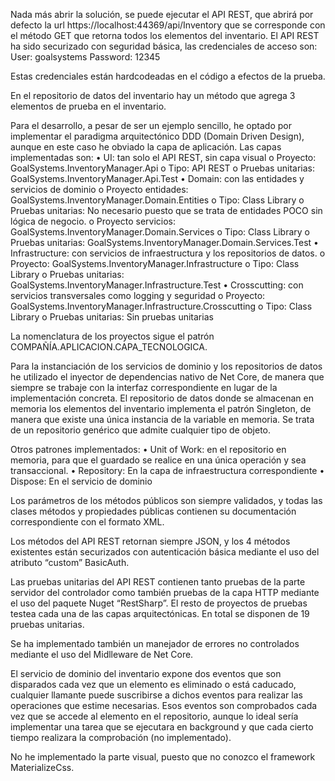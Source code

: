 Nada más abrir la solución, se puede ejecutar el API REST, que abrirá por defecto la url https://localhost:44369/api/Inventory que se corresponde con el método GET que retorna todos los elementos del inventario.
El API REST ha sido securizado con seguridad básica, las credenciales de acceso son:
User: goalsystems
Password: 12345

Estas credenciales están hardcodeadas en el código a efectos de la prueba.

En el repositorio de datos del inventario hay un método que agrega 3 elementos de prueba en el inventario.

Para el desarrollo, a pesar de ser un ejemplo sencillo, he optado por implementar el paradigma arquitectónico DDD (Domain Driven Design), aunque en este caso he obviado la capa de aplicación. Las capas implementadas son:
•	UI: tan solo el API REST, sin capa visual
	o	Proyecto: GoalSystems.InventoryManager.Api
	o	Tipo: API REST
	o	Pruebas unitarias: GoalSystems.InventoryManager.Api.Test
•	Domain: con las entidades y servicios de dominio
	o	Proyecto entidades: GoalSystems.InventoryManager.Domain.Entities
	o	Tipo: Class Library
	o	Pruebas unitarias: No necesario puesto que se trata de entidades POCO sin lógica de negocio.
	o	Proyecto servicios: GoalSystems.InventoryManager.Domain.Services
	o	Tipo: Class Library
	o	Pruebas unitarias: GoalSystems.InventoryManager.Domain.Services.Test
•	Infrastructure: con servicios de infraestructura y los repositorios de datos.
	o	Proyecto: GoalSystems.InventoryManager.Infrastructure
	o	Tipo: Class Library
	o	Pruebas unitarias: GoalSystems.InventoryManager.Infrastructure.Test
•	Crosscutting: con servicios transversales como logging y seguridad
	o	Proyecto: GoalSystems.InventoryManager.Infrastructure.Crosscutting
	o	Tipo: Class Library
	o	Pruebas unitarias: Sin pruebas unitarias

La nomenclatura de los proyectos sigue el patrón COMPAÑÍA.APLICACION.CAPA_TECNOLOGICA.

Para la instanciación de los servicios de dominio y los repositorios de datos he utilizado el inyector de dependencias nativo de Net Core, de manera que siempre se trabaje con la interfaz correspondiente en lugar de la implementación concreta.
El repositorio de datos donde se almacenan en memoria los elementos del inventario implementa el patrón Singleton, de manera que existe una única instancia de la variable en memoria. Se trata de un repositorio genérico que admite cualquier tipo de objeto.

Otros patrones implementados:
•	Unit of Work: en el repositorio en memoria, para que el guardado se realice en una única operación y sea transaccional.
•	Repository: En la capa de infraestructura correspondiente
•	Dispose: En el servicio de dominio

Los parámetros de los métodos públicos son siempre validados, y todas las clases métodos y propiedades públicas contienen su documentación correspondiente con el formato XML.

Los métodos del API REST retornan siempre JSON, y los 4 métodos existentes están securizados con autenticación básica mediante el uso del atributo “custom” BasicAuth.

Las pruebas unitarias del API REST contienen tanto pruebas de la parte servidor del controlador como también pruebas de la capa HTTP mediante el uso del paquete Nuget “RestSharp”.
El resto de proyectos de pruebas testea cada una de las capas arquitectónicas.
En total se disponen de 19 pruebas unitarias.

Se ha implementado también un manejador de errores no controlados mediante el uso del Midlleware de Net Core.

El servicio de dominio del inventario expone dos eventos que son disparados cada vez que un elemento es eliminado o está caducado, cualquier llamante puede suscribirse a dichos eventos para realizar las operaciones que estime necesarias. Esos eventos son comprobados cada vez que se accede al elemento en el repositorio, aunque lo ideal sería implementar una tarea que se ejecutara en background y que cada cierto tiempo realizara la comprobación (no implementado).

No he implementado la parte visual, puesto que no conozco el framework MaterializeCss.
